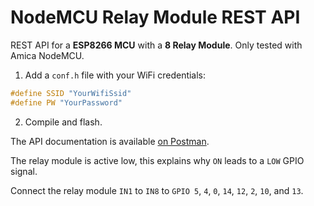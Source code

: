 # NodeMCU Relay Module REST API

REST API for a __ESP8266 MCU__ with a __8 Relay Module__. Only tested with Amica NodeMCU.

1. Add a `conf.h` file with your WiFi credentials:
```C++
#define SSID "YourWifiSsid"
#define PW "YourPassword"
```
2. Compile and flash.

The API documentation is available [on Postman](https://documenter.getpostman.com/view/3506315/S1TYTvTU?version=latest).

The relay module is active low, this explains why `ON` leads to a `LOW` GPIO signal.

Connect the relay module `IN1` to `IN8` to `GPIO 5`, `4`, `0`, `14`, `12`, `2`, `10`, and `13`.